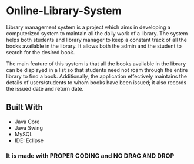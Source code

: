# Online-Library-System
Library management system is a project which aims in developing a computerized system to maintain all the daily work of a library. The system helps both students and library manager to keep a constant track of all the books available in the library. It allows both the admin and the student to search for the desired book.

The main feature of this system is that all the books available in the library can be displayed in a list so that students need not roam through the entire library to find a book. Additionally, the application effectively maintains the details of users/students to whom books have been issued; it also records the issued date and return date.

## Built With
- Java Core 
- Java Swing
- MySQL
- IDE: Eclipse

### It is made with PROPER CODING and NO DRAG AND DROP
